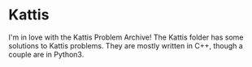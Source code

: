
# Kattis

I'm in love with the Kattis Problem Archive! The Kattis folder has some solutions to Kattis problems. They are mostly written in C++, though a couple are in Python3.

<!--- # LeetCode

LeetCode does not currently support OCaml, so I decided to post some solutions in this language. There are only a few now, but I hope to expand this selection soon.

If you have any questions about any of the solutions, please feel free to drop me an e-mail me at dani@ffmoura.com :)

(*need updates: container_highest, count_primes(::)*) --->
